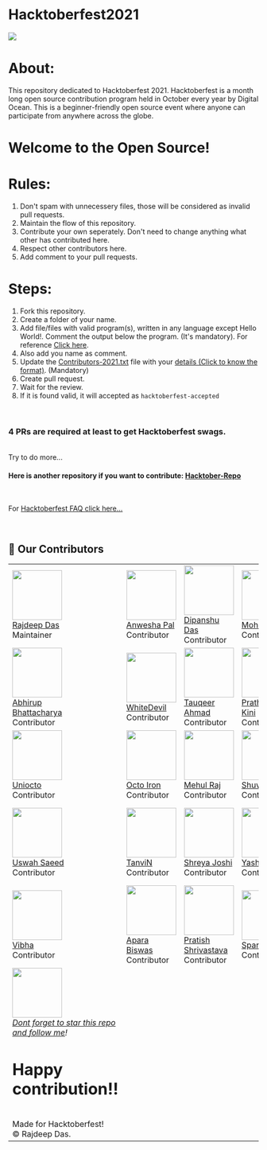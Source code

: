# Hacktoberfest2021
<img src="https://github.com/Rajspeaks/Hacktoberfest-2021/blob/main/hacktoberfest%202021.png">

# About:

This repository dedicated to Hacktoberfest 2021. Hacktoberfest is a month long open source contribution program held in October every year by Digital Ocean. This is a beginner-friendly open source event where anyone can participate from anywhere across the globe.

# Welcome to the Open Source!

# Rules:

1. Don't spam with unnecessery files, those will be considered as invalid pull requests.<br>
2. Maintain the flow of this repository.<br>
3. Contribute your own seperately. Don't need to change anything what other has contributed here.<br>
4. Respect other contributors here. <br>
5. Add comment to your pull requests.<br>

# Steps:

1. Fork this repository.<br>
2. Create a folder of your name. <br>
3.  Add file/files with valid program(s), written in any language except Hello World!. Comment the output below the program. (It's mandatory). For reference <a href="https://github.com/Rajspeaks/Hacktoberfest-2021/tree/main/Rajdeep%20Das">Click here</a>. <br>
4. Also add you name as comment.<br>
5. Update the <a href="https://github.com/Rajspeaks/Hacktoberfest-2021/blob/main/Contributors-2021.md">Contributors-2021.txt</a> file with your <a href="https://github.com/Rajspeaks/Hacktoberfest-2021/blob/main/Contributor%20format.txt">details (Click to know the format)</a>. (Mandatory) <br>
6. Create pull request. <br>
7. Wait for the review. <br>
8. If it is found valid, it will accepted as <code>hacktoberfest-accepted</code> 

<br>
<h3> 4 PRs are required at least to get Hacktoberfest swags. </h3>
<br>
Try to do more...

<br>

<h4> Here is another repository if you want to contribute: <a href="https://github.com/Rajspeaks/Chrome-extension"> Hacktober-Repo </a> </h4>
<br>

For <a href="https://hacktoberfest.digitalocean.com/faq">Hacktoberfest FAQ click here... </a>
<br>


<!--## :handshake: Our Contributors
<a href="https://github.com/Rajspeaks/Hacktoberfest-2021/graphs/contributors">
  <img src="https://contrib.rocks/image?repo=Rajspeaks/Hacktoberfest-2021" />
</a>
-->

<br>

## :handshake: Our Contributors

<table>
  <tr>
    <td> <img src="https://github.com/Rajspeaks.png?size=100" height="100px" width="100px"><br> <a href="https://github.com/Rajspeaks">Rajdeep Das</a> <br> Maintainer </td>
    <td> <img src="https://github.com/AnweshaPal26.png?size=100" height="100px" width="100px"><br> <a href="https://github.com/AnweshaPal26">Anwesha Pal</a> <br> Contributor </td>
    <td> <img src="https://github.com/the-d3crypt3r.png?size=100" height="100px" width="100px"><br> <a href="https://github.com/the-d3crypt3r">Dipanshu Das</a> <br> Contributor </td>
    <td> <img src="https://github.com/mohitkadwe19.png?size=100" height="100px" width="100px"><br> <a href="https://github.com/mohitkadwe19"> Mohit Kadwe </a> <br> Contributor </td>
    <td> <img src="https://github.com/CHIRAGBAJAJ1011.png?size=100" height="100px" width="100px"><br> <a href="https://github.com/CHIRAGBAJAJ1011"> Chirag Bajaj </a> <br> Contributor </td>
  <td> <img src="https://github.com/khushi-0001.png?size=100" height="100px" width="100px"><br> <a href="https://github.com/khushi-0001"> Khusi </a> <br> Contributor </td>
  </tr>
  <tr>
  <td> <img src="https://github.com/AbhirupB.png?size=100" height="100px" width="100px"><br> <a href="https://github.com/AbhirupB">Abhirup <br> Bhattacharya</a> <br> Contributor </td>
  <td> <img src="https://github.com/SudoKIngpin.png?size=100" height="100px" width="100px"><br> <a href="https://github.com/SudoKIngpin">WhiteDevil</a> <br> Contributor </td>
  <td> <img src="https://github.com/TauqeerAhmad5201.png?size=100" height="100px" width="100px"><br> <a href="https://github.com/TauqeerAhmad5201">Tauqeer Ahmad</a> <br> Contributor </td>
  <td> <img src="https://github.com/pkini2002.png?size=100" height="100px" width="100px"><br> <a href="https://github.com/pkini2002"> Prathiksha Kini </a> <br> Contributor </td>
  <td> <img src="https://github.com/prachibalodia.png?size=100" height="100px" width="100px"><br> <a href="https://github.com/prachibalodia">Prachi Balodia</a> <br> Contributor </td>
  <td> <img src="https://github.com/mohitpawar530.png?size=100" height="100px" width="100px"><br> <a href="https://github.com/mohitpawar530"> Mohit Pawar </a> <br> Contributor </td>
  </tr>
  <tr>
  <td> <img src="https://github.com/uniocto.png?size=100" height="100px" width="100px"><br> <a href="https://github.com/uniocto">Uniocto</a> <br> Contributor </td>
  <td> <img src="https://github.com/octoiron.png?size=100" height="100px" width="100px"><br> <a href="https://github.com/octoiron"> Octo Iron </a> <br> Contributor </td>
  <td> <img src="https://github.com/MrM-7.png?size=100" height="100px" width="100px"><br> <a href="https://github.com/MrM-7"> Mehul Raj </a> <br> Contributor </td>
  <td> <img src="https://github.com/WHOISshuvam.png?size=100" height="100px" width="100px"><br> <a href="https://github.com/WHOISshuvam"> Shuvam </a> <br> Contributor </td>
  <td> <img src="https://github.com/Ace117MC.png?size=100" height="100px" width="100px"><br> <a href="https://github.com/Ace117MC"> Ace117MC </a> <br> Contributor </td>
  <td> <img src="https://github.com/ayushig2610.png?size=100" height="100px" width="100px"><br> <a href="https://github.com/ayushig2610"> Ayushi </a> <br> Contributor </td>
  </tr>
  <tr>
    <td> <img src="https://github.com/Uswah-Saeed.png?size=100" height="100px" width="100px"><br> <a href="https://github.com/Uswah-Saeed"> Uswah Saeed </a> <br> Contributor </td>
    <td> <img src="https://github.com/tanvinimbalkar.png?size=100" height="100px" width="100px"><br> <a href="https://github.com/tanvinimbalkar"> TanviN </a> <br> Contributor </td>
    <td> <img src="https://github.com/shreyaj1.png?size=100" height="100px" width="100px"><br> <a href="https://github.com/shreyaj1"> Shreya Joshi </a> <br> Contributor </td>
    <td> <img src="https://github.com/Yash-passi.png?size=100" height="100px" width="100px"><br> <a href="https://github.com/Yash-passi"> Yash </a> <br> Contributor </td>
    <td> <img src="https://github.com/sakshamceo.png?size=100" height="100px" width="100px"><br> <a href="https://github.com/sakshamceo"> Saksham Garg </a> <br> Contributor </td>
    <td> <img src="https://github.com/sanjaysanjel019.png?size=100" height="100px" width="100px"><br> <a href="https://github.com/sanjaysanjel019"> Sanjay Sanjel </a> <br> Contributor </td>
  </tr>
  <tr>
    <td> <img src="https://github.com/vibha-v-657.png?size=100" height="100px" width="100px"><br> <a href="https://github.com/vibha-v-657"> Vibha </a> <br> Contributor </td>
    <td> <img src="https://github.com/algo-geek.png?size=100" height="100px" width="100px"><br> <a href="https://github.com/algo-geek"> Apara Biswas </a> <br> Contributor </td>
    <td> <img src="https://github.com/PratishShrivastava.png?size=100" height="100px" width="100px"><br> <a href="https://github.com/PratishShrivastava"> Pratish Shrivastava </a> <br> Contributor </td>
    <td> <img src="https://github.com/sparsh9.png?size=100" height="100px" width="100px"><br> <a href="https://github.com/sparsh9"> Sparsh Garg </a> <br> Contributor </td>
    <td> <img src="https://github.com/nayan1xyz.png?size=100" height="100px" width="100px"><br> <a href="https://github.com/nayan1xyz"> Nayan Vishwakarma </a> <br> Contributor </td>
    <td> <img src="https://github.com/imshivam18.png?size=100" height="100px" width="100px"><br> <a href="https://github.com/imshivam18"> Shivam Chopra </a> <br> Contributor </td>
    
 </tr>

 <tr>
    <td> <img src="https://github.com/uru0120.png?size=100" height="100px" width="100px"><br> <a href="https://github.com/uru0120> Urwashi Kumrawat </a> <br> Contributor </td>
    

</tr>
  </table>

 ## *Dont forget to star this repo and <a href="https://github.com/Rajspeaks">follow me</a>!*


<br>


# Happy contribution!!
<br>
Made for Hacktoberfest!
<br>
&copy; Rajdeep Das.
